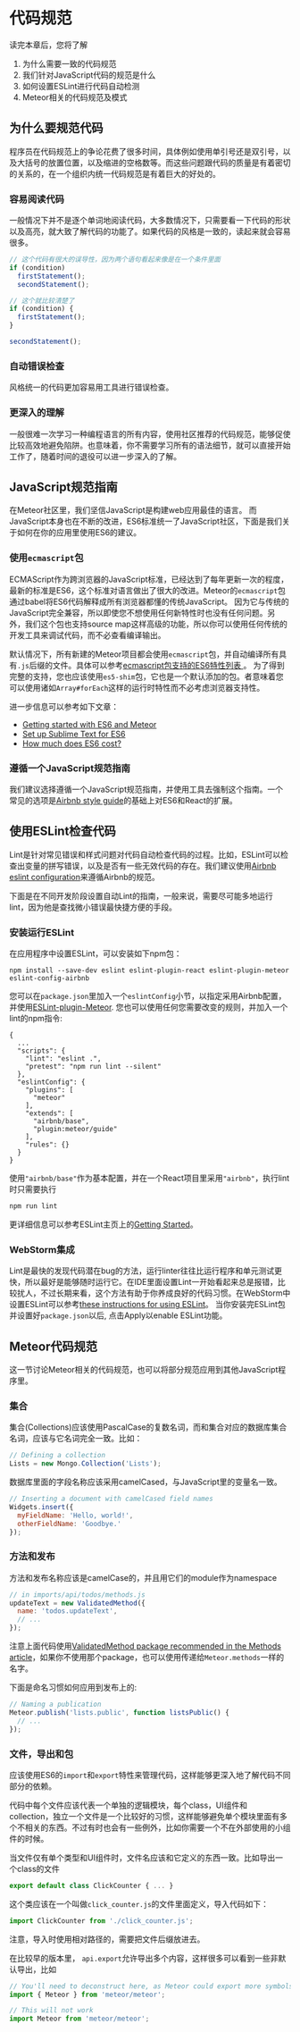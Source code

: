 # 代码规范

读完本章后，您将了解

1. 为什么需要一致的代码规范
2. 我们针对JavaScript代码的规范是什么
3. 如何设置ESLint进行代码自动检测
4. Meteor相关的代码规范及模式

## 为什么要规范代码

程序员在代码规范上的争论花费了很多时间，具体例如使用单引号还是双引号，以及大括号的放置位置，以及缩进的空格数等。而这些问题跟代码的质量是有着密切的关系的，在一个组织内统一代码规范是有着巨大的好处的。

### 容易阅读代码

一般情况下并不是逐个单词地阅读代码，大多数情况下，只需要看一下代码的形状以及高亮，就大致了解代码的功能了。如果代码的风格是一致的，读起来就会容易很多。

```js
// 这个代码有很大的误导性，因为两个语句看起来像是在一个条件里面
if (condition)
  firstStatement();
  secondStatement();
```

```js
// 这个就比较清楚了
if (condition) {
  firstStatement();
}

secondStatement();
```

### 自动错误检查

风格统一的代码更加容易用工具进行错误检查。

### 更深入的理解


一般很难一次学习一种编程语言的所有内容，使用社区推荐的代码规范，能够促使比较高效地避免陷阱。也意味着，你不需要学习所有的语法细节，就可以直接开始工作了，随着时间的退役可以进一步深入的了解。



## JavaScript规范指南

在Meteor社区里，我们坚信JavaScript是构建web应用最佳的语言。 而JavaScript本身也在不断的改进，ES6标准统一了JavaScript社区，下面是我们关于如何在你的应用里使用ES6的建议。

### 使用`ecmascript`包

ECMAScript作为跨浏览器的JavaScript标准，已经达到了每年更新一次的程度，最新的标准是ES6，这个标准对语言做出了很大的改进。Meteor的`ecmascript`包通过babel将ES6代码解释成所有浏览器都懂的传统JavaScript。 因为它与传统的JavaScript完全兼容，所以即使您不想使用任何新特性时也没有任何问题。另外，我们这个包也支持source map这样高级的功能，所以你可以使用任何传统的开发工具来调试代码，而不必查看编译输出。

默认情况下，所有新建的Meteor项目都会使用`ecmascript`包，并自动编译所有具有`.js`后缀的文件。具体可以参考[ecmascript包支持的ES6特性列表 ](https://docs.meteor.com/#/full/supportedES6features)。
为了得到完整的支持，您也应该使用`es5-shim`包，它也是一个默认添加的包。者意味着您可以使用诸如`Array#forEach`这样的运行时特性而不必考虑浏览器支持性。

进一步信息可以参考如下文章：

- [Getting started with ES6 and Meteor](http://info.meteor.com/blog/ES6-get-started)
- [Set up Sublime Text for ES6](http://info.meteor.com/blog/set-up-sublime-text-for-meteor-es6-ES6-and-jsx-syntax-and-linting)
- [How much does ES6 cost?](http://info.meteor.com/blog/how-much-does-ES6-cost)

### 遵循一个JavaScript规范指南

我们建议选择遵循一个JavaScript规范指南，并使用工具去强制这个指南。一个常见的选项是[Airbnb style guide](https://github.com/airbnb/javascript)的基础上对ES6和React的扩展。

## 使用ESLint检查代码

Lint是针对常见错误和样式问题对代码自动检查代码的过程。比如，ESLint可以检查出变量的拼写错误，以及是否有一些无效代码的存在。我们建议使用[Airbnb eslint configuration](https://github.com/airbnb/javascript/tree/master/packages/eslint-config-airbnb)来遵循Airbnb的规范。

下面是在不同开发阶段设置自动Lint的指南，一般来说，需要尽可能多地运行lint，因为他是查找微小错误最快捷方便的手段。

### 安装运行ESLint

在应用程序中设置ESLint，可以安装如下npm包：

```
npm install --save-dev eslint eslint-plugin-react eslint-plugin-meteor eslint-config-airbnb
```

您可以在`package.json`里加入一个`eslintConfig`小节，以指定采用Airbnb配置，并使用[ESLint-plugin-Meteor](https://github.com/dferber90/eslint-plugin-meteor).
您也可以使用任何您需要改变的规则，并加入一个lint的npm指令:

```
{
  ...
  "scripts": {
    "lint": "eslint .",
    "pretest": "npm run lint --silent"
  },
  "eslintConfig": {
    "plugins": [
      "meteor"
    ],
    "extends": [
      "airbnb/base",
      "plugin:meteor/guide"
    ],
    "rules": {}
  }
}
```

使用`"airbnb/base"`作为基本配置，并在一个React项目里采用`"airbnb"`，执行lint时只需要执行

```bash
npm run lint
```

更详细信息可以参考ESLint主页上的[Getting Started](http://eslint.org/docs/user-guide/getting-started)。

### WebStorm集成

Lint是最快的发现代码潜在bug的方法，运行linter往往比运行程序和单元测试更快，所以最好是能够随时运行它。在IDE里面设置Lint一开始看起来总是报错，比较扰人，不过长期来看，这个方法有助于你养成良好的代码习惯。在WebStorm中设置ESLint可以参考[these instructions for using ESLint](https://www.jetbrains.com/webstorm/help/eslint.html)。 当你安装完ESLint包并设置好`package.json`以后, 点击Apply以enable ESLint功能。


## Meteor代码规范

这一节讨论Meteor相关的代码规范，也可以将部分规范应用到其他JavaScript程序里。


### 集合

集合(Collections)应该使用PascalCase的复数名词，而和集合对应的数据库集合名词，应该与它名词完全一致。比如：

```js
// Defining a collection
Lists = new Mongo.Collection('Lists');
```

数据库里面的字段名称应该采用camelCased，与JavaScript里的变量名一致。

```js
// Inserting a document with camelCased field names
Widgets.insert({
  myFieldName: 'Hello, world!',
  otherFieldName: 'Goodbye.'
});
```

### 方法和发布

方法和发布名称应该是camelCase的，并且用它们的module作为namespace

```js
// in imports/api/todos/methods.js
updateText = new ValidatedMethod({
  name: 'todos.updateText',
  // ...
});
```

注意上面代码使用[ValidatedMethod package recommended in the Methods article](methods.html#validated-method)，如果你不使用那个package，也可以使用传递给`Meteor.methods`一样的名字。

下面是命名习惯如何应用到发布上的:

```js
// Naming a publication
Meteor.publish('lists.public', function listsPublic() {
  // ...
});
```

### 文件，导出和包

应该使用ES6的`import`和`export`特性来管理代码，这样能够更深入地了解代码不同部分的依赖。

代码中每个文件应该代表一个单独的逻辑模块，每个class，UI组件和collection，独立一个文件是一个比较好的习惯，这样能够避免单个模块里面有多个不相关的东西。不过有时也会有一些例外，比如你需要一个不在外部使用的小组件的时候。

当文件仅有单个类型和UI组件时，文件名应该和它定义的东西一致。比如导出一个class的文件

```js
export default class ClickCounter { ... }
```

这个类应该在一个叫做`click_counter.js`的文件里面定义，导入代码如下：

```js
import ClickCounter from './click_counter.js';
```

注意，导入时使用相对路径的，需要把文件后缀放进去。

在比较早的版本里， `api.export`允许导出多个内容，这样很多可以看到一些非默认导出，比如

```js
// You'll need to deconstruct here, as Meteor could export more symbols
import { Meteor } from 'meteor/meteor';

// This will not work
import Meteor from 'meteor/meteor';
```
